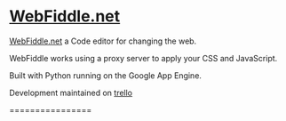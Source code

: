 [WebFiddle.net](http://webfiddle.net)
==================

[WebFiddle.net](http://webfiddle.net) a Code editor for changing the web.

WebFiddle works using a proxy server to apply your CSS and JavaScript.

Built with Python running on the Google App Engine.

Development maintained on [trello](https://trello.com/b/NA2zAjEQ/development)



================
